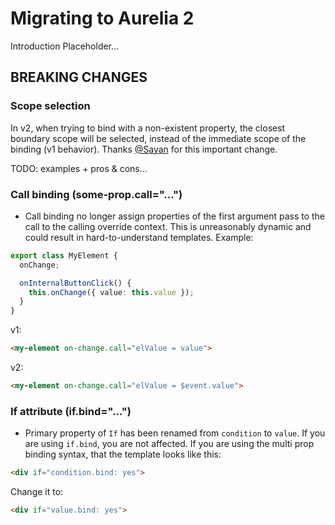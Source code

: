 # Migrating to Aurelia 2

Introduction Placeholder...

## BREAKING CHANGES

### Scope selection

In v2, when trying to bind with a non-existent property, the closest boundary scope will be selected, instead of the immediate scope of the binding (v1 behavior). Thanks [@Sayan](https://github.com/sayan751) for this important change.

TODO: examples + pros & cons...

### Call binding \(some-prop.call="..."\)

- Call binding no longer assign properties of the first argument pass to the call to the calling override context. This is unreasonably dynamic and could result in hard-to-understand templates. Example:

```ts
export class MyElement {
  onChange;

  onInternalButtonClick() {
    this.onChange({ value: this.value });
  }
}
```

v1:
```html
<my-element on-change.call="elValue = value">
```

v2:
```html
<my-element on-change.call="elValue = $event.value">
```

### If attribute \(if.bind="..."\)

- Primary property of `If` has been renamed from `condition` to `value`. If you are using `if.bind`, you are not affected. If you are using the multi prop binding syntax, that the template looks like this:

```html
<div if="condition.bind: yes">
```

Change it to:

```html
<div if="value.bind: yes">
```
